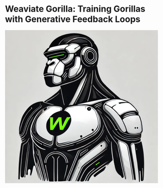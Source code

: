 # Weaviate Gorilla: Training Gorillas with Generative Feedback Loops

![Weaviate Gorilla](./visuals/weaviate-gorillas/gorilla-9.png)




